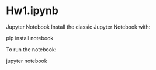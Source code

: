 # Hw1.ipynb

Jupyter Notebook
Install the classic Jupyter Notebook with:

pip install notebook

To run the notebook:

jupyter notebook

